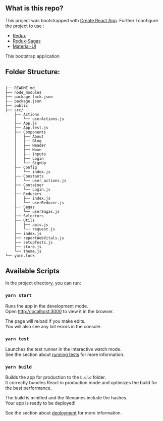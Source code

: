 ## What is this repo?

This project was bootstrapped with [Create React App](https://github.com/facebook/create-react-app). Further I configure the project to use :

* [Redux](https://redux.js.org/)
* [Redux-Sagas](https://redux-saga.js.org/)
* [Material-UI](https://material-ui.com/)

This bootstrap application 

## Folder Structure:

```

├── README.md
├── node_modules
├── package-lock.json
├── package.json
├── public
├── src/
    ├── Actions
    │   └── userActions.js
    ├── App.js
    ├── App.test.js
    ├── Components
    │   ├── About
    │   ├── Blog
    │   ├── Header
    │   ├── Home
    │   ├── Inputs
    │   ├── Login
    │   └── SignUp
    ├── Config
    │   └── index.js
    ├── Constants
    │   └── user_actions.js
    ├── Container
    │   └── Login.js
    ├── Reducers
    │   ├── index.js
    │   └── userReducer.js
    ├── Sagas
    │   └── userSagas.js
    ├── Selectors
    ├── Utils
    │   ├── apis.js
    │   └── request.js
    ├── index.js
    ├── reportWebVitals.js
    ├── setupTests.js
    ├── store.js
    └── theme.js
└── yarn.lock

```

## Available Scripts

In the project directory, you can run:

### `yarn start`

Runs the app in the development mode.\
Open [http://localhost:3000](http://localhost:3000) to view it in the browser.

The page will reload if you make edits.\
You will also see any lint errors in the console.

### `yarn test`

Launches the test runner in the interactive watch mode.\
See the section about [running tests](https://facebook.github.io/create-react-app/docs/running-tests) for more information.

### `yarn build`

Builds the app for production to the `build` folder.\
It correctly bundles React in production mode and optimizes the build for the best performance.

The build is minified and the filenames include the hashes.\
Your app is ready to be deployed!

See the section about [deployment](https://facebook.github.io/create-react-app/docs/deployment) for more information.

